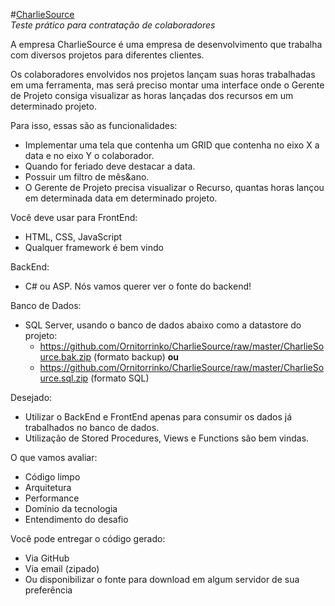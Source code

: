#[CharlieSource](https://github.com/Ornitorrinko/CharlieSource)  
*Teste prático para contratação de colaboradores*  

A empresa CharlieSource é uma empresa de desenvolvimento que trabalha com diversos projetos para diferentes clientes.  

Os colaboradores envolvidos nos projetos lançam suas horas trabalhadas em uma ferramenta, mas será preciso montar uma interface onde o Gerente de Projeto consiga visualizar as horas lançadas dos recursos em um determinado projeto.  

Para isso, essas são as funcionalidades:
- Implementar uma tela que contenha um GRID que contenha no eixo X a data e no eixo Y o colaborador.
- Quando for feriado deve destacar a data.
- Possuir um filtro de mês&ano.
- O Gerente de Projeto precisa visualizar o Recurso, quantas horas lançou em determinada data em determinado projeto.

Você deve usar para FrontEnd:
- HTML, CSS, JavaScript
- Qualquer framework é bem vindo

BackEnd:
- C# ou ASP. Nós vamos querer ver o fonte do backend!

Banco de Dados:
- SQL Server, usando o banco de dados abaixo como a datastore do projeto: 
  - https://github.com/Ornitorrinko/CharlieSource/raw/master/CharlieSource.bak.zip (formato backup) **ou**
  - https://github.com/Ornitorrinko/CharlieSource/raw/master/CharlieSource.sql.zip (formato SQL)

Desejado:
- Utilizar o BackEnd e FrontEnd apenas para consumir os dados já trabalhados no banco de dados.
- Utilização de Stored Procedures, Views e Functions são bem vindas.

O que vamos avaliar:
- Código limpo
- Arquitetura
- Performance
- Domínio da tecnologia
- Entendimento do desafio

Você pode entregar o código gerado:
- Via GitHub
- Via email (zipado)
- Ou disponibilizar o fonte para download em algum servidor de sua preferência
